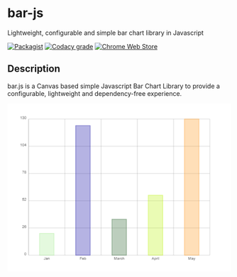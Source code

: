 # bar-js
Lightweight, configurable and simple bar chart library in Javascript

[![Packagist](https://img.shields.io/packagist/l/doctrine/orm.svg)]()
[![Codacy grade](https://img.shields.io/codacy/grade/e27821fb6289410b8f58338c7e0bc686.svg)]()
[![Chrome Web Store](https://img.shields.io/chrome-web-store/stars/ogffaloegjglncjfehdfplabnoondfjo.svg)]()

## Description
bar.js is a Canvas based simple Javascript Bar Chart Library to provide a configurable, lightweight and dependency-free experience.

![](https://github.com/rcrist/bar-js/blob/master/bar.png)

